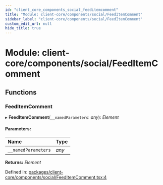 ```yaml
---
id: "client_core_components_social_feeditemcomment"
title: "Module: client-core/components/social/FeedItemComment"
sidebar_label: "client-core/components/social/FeedItemComment"
custom_edit_url: null
hide_title: true
---
```


# Module: client-core/components/social/FeedItemComment

## Functions

### FeedItemComment

▸ **FeedItemComment**(`__namedParameters`: *any*): *Element*

#### Parameters:

Name | Type |
:------ | :------ |
`__namedParameters` | *any* |

**Returns:** *Element*

Defined in: [packages/client-core/components/social/FeedItemComment.tsx:4](https://github.com/xr3ngine/xr3ngine/blob/9d253dc38/packages/client-core/components/social/FeedItemComment.tsx#L4)
